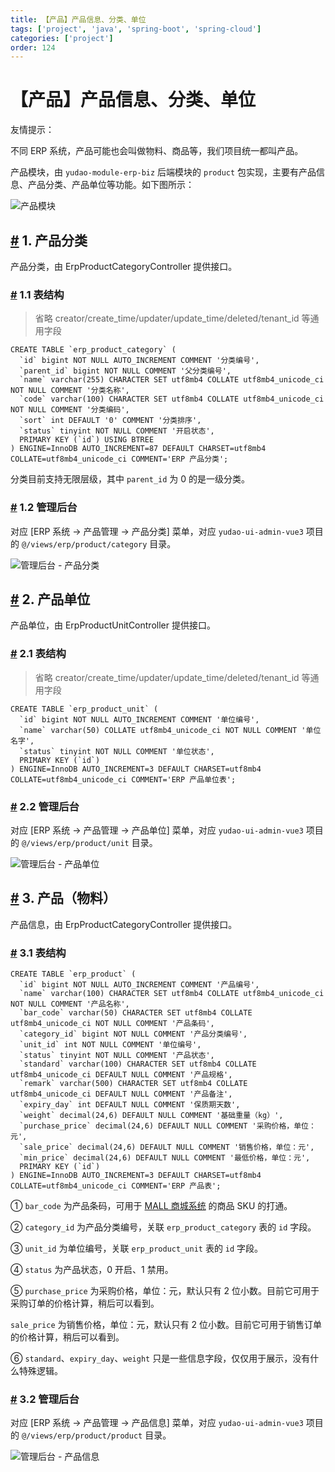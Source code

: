 ```yaml
---
title: 【产品】产品信息、分类、单位
tags: ['project', 'java', 'spring-boot', 'spring-cloud']
categories: ['project']
order: 124
---
```

# 【产品】产品信息、分类、单位

友情提示：

 不同 ERP 系统，产品可能也会叫做物料、商品等，我们项目统一都叫产品。

 产品模块，由 `yudao-module-erp-biz` 后端模块的 `product` 包实现，主要有产品信息、产品分类、产品单位等功能。如下图所示：

 ![产品模块](https://doc.iocoder.cn/img/ERP%E6%89%8B%E5%86%8C/%E4%BA%A7%E5%93%81%E6%A8%A1%E5%9D%97/%E8%A1%A8%E5%85%B3%E7%B3%BB.png)

 ## [#](#_1-产品分类) 1. 产品分类

 产品分类，由 ErpProductCategoryController 提供接口。

 ### [#](#_1-1-表结构) 1.1 表结构

 
> 省略 creator/create\_time/updater/update\_time/deleted/tenant\_id 等通用字段

 
```
CREATE TABLE `erp_product_category` (
  `id` bigint NOT NULL AUTO_INCREMENT COMMENT '分类编号',
  `parent_id` bigint NOT NULL COMMENT '父分类编号',
  `name` varchar(255) CHARACTER SET utf8mb4 COLLATE utf8mb4_unicode_ci NOT NULL COMMENT '分类名称',
  `code` varchar(100) CHARACTER SET utf8mb4 COLLATE utf8mb4_unicode_ci NOT NULL COMMENT '分类编码',
  `sort` int DEFAULT '0' COMMENT '分类排序',
  `status` tinyint NOT NULL COMMENT '开启状态',
  PRIMARY KEY (`id`) USING BTREE
) ENGINE=InnoDB AUTO_INCREMENT=87 DEFAULT CHARSET=utf8mb4 COLLATE=utf8mb4_unicode_ci COMMENT='ERP 产品分类';

```
分类目前支持无限层级，其中 `parent_id` 为 0 的是一级分类。

 ### [#](#_1-2-管理后台) 1.2 管理后台

 对应 [ERP 系统 -> 产品管理 -> 产品分类] 菜单，对应 `yudao-ui-admin-vue3` 项目的 `@/views/erp/product/category` 目录。

 ![管理后台 - 产品分类](https://doc.iocoder.cn/img/ERP%E6%89%8B%E5%86%8C/%E4%BA%A7%E5%93%81%E6%A8%A1%E5%9D%97/%E4%BA%A7%E5%93%81%E5%88%86%E7%B1%BB.png)

 ## [#](#_2-产品单位) 2. 产品单位

 产品单位，由 ErpProductUnitController 提供接口。

 ### [#](#_2-1-表结构) 2.1 表结构

 
> 省略 creator/create\_time/updater/update\_time/deleted/tenant\_id 等通用字段

 
```
CREATE TABLE `erp_product_unit` (
  `id` bigint NOT NULL AUTO_INCREMENT COMMENT '单位编号',
  `name` varchar(50) COLLATE utf8mb4_unicode_ci NOT NULL COMMENT '单位名字',
  `status` tinyint NOT NULL COMMENT '单位状态',
  PRIMARY KEY (`id`)
) ENGINE=InnoDB AUTO_INCREMENT=3 DEFAULT CHARSET=utf8mb4 COLLATE=utf8mb4_unicode_ci COMMENT='ERP 产品单位表';

```
### [#](#_2-2-管理后台) 2.2 管理后台

 对应 [ERP 系统 -> 产品管理 -> 产品单位] 菜单，对应 `yudao-ui-admin-vue3` 项目的 `@/views/erp/product/unit` 目录。

 ![管理后台 - 产品单位](https://doc.iocoder.cn/img/ERP%E6%89%8B%E5%86%8C/%E4%BA%A7%E5%93%81%E6%A8%A1%E5%9D%97/%E4%BA%A7%E5%93%81%E5%8D%95%E4%BD%8D.png)

 ## [#](#_3-产品-物料) 3. 产品（物料）

 产品信息，由 ErpProductCategoryController 提供接口。

 ### [#](#_3-1-表结构) 3.1 表结构

 
```
CREATE TABLE `erp_product` (
  `id` bigint NOT NULL AUTO_INCREMENT COMMENT '产品编号',
  `name` varchar(100) CHARACTER SET utf8mb4 COLLATE utf8mb4_unicode_ci NOT NULL COMMENT '产品名称',
  `bar_code` varchar(50) CHARACTER SET utf8mb4 COLLATE utf8mb4_unicode_ci NOT NULL COMMENT '产品条码',
  `category_id` bigint NOT NULL COMMENT '产品分类编号',
  `unit_id` int NOT NULL COMMENT '单位编号',
  `status` tinyint NOT NULL COMMENT '产品状态',
  `standard` varchar(100) CHARACTER SET utf8mb4 COLLATE utf8mb4_unicode_ci DEFAULT NULL COMMENT '产品规格',
  `remark` varchar(500) CHARACTER SET utf8mb4 COLLATE utf8mb4_unicode_ci DEFAULT NULL COMMENT '产品备注',
  `expiry_day` int DEFAULT NULL COMMENT '保质期天数',
  `weight` decimal(24,6) DEFAULT NULL COMMENT '基础重量（kg）',
  `purchase_price` decimal(24,6) DEFAULT NULL COMMENT '采购价格，单位：元',
  `sale_price` decimal(24,6) DEFAULT NULL COMMENT '销售价格，单位：元',
  `min_price` decimal(24,6) DEFAULT NULL COMMENT '最低价格，单位：元',
  PRIMARY KEY (`id`)
) ENGINE=InnoDB AUTO_INCREMENT=3 DEFAULT CHARSET=utf8mb4 COLLATE=utf8mb4_unicode_ci COMMENT='ERP 产品表';

```
① `bar_code` 为产品条码，可用于 [MALL 商城系统](/mall-preview) 的商品 SKU 的打通。

 ② `category_id` 为产品分类编号，关联 `erp_product_category` 表的 `id` 字段。

 ③ `unit_id` 为单位编号，关联 `erp_product_unit` 表的 `id` 字段。

 ④ `status` 为产品状态，0 开启、1 禁用。

 ⑤ `purchase_price` 为采购价格，单位：元，默认只有 2 位小数。目前它可用于采购订单的价格计算，稍后可以看到。

 `sale_price` 为销售价格，单位：元，默认只有 2 位小数。目前它可用于销售订单的价格计算，稍后可以看到。

 ⑥ `standard`、`expiry_day`、`weight` 只是一些信息字段，仅仅用于展示，没有什么特殊逻辑。

 ### [#](#_3-2-管理后台) 3.2 管理后台

 对应 [ERP 系统 -> 产品管理 -> 产品信息] 菜单，对应 `yudao-ui-admin-vue3` 项目的 `@/views/erp/product/product` 目录。

 ![管理后台 - 产品信息](https://doc.iocoder.cn/img/ERP%E6%89%8B%E5%86%8C/%E4%BA%A7%E5%93%81%E6%A8%A1%E5%9D%97/%E4%BA%A7%E5%93%81%E4%BF%A1%E6%81%AF.png)


